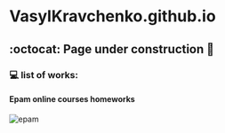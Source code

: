 # VasylKravchenko.github.io

## :octocat: Page under construction :milky_way:

### :computer: list of works:

#### Epam online courses homeworks

![epam](https://VasylKravchenko.github.io/epam/epam_logo.jpg)
